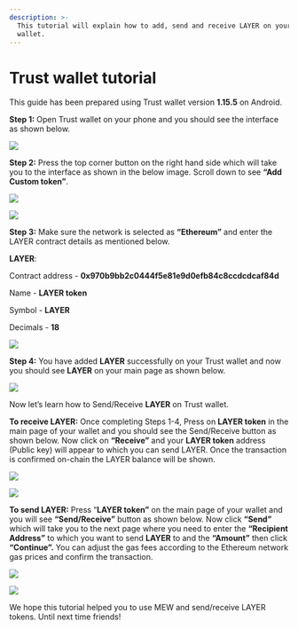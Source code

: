 ```yaml
---
description: >-
  This tutorial will explain how to add, send and receive LAYER on your Trust
  wallet.
---
```


# Trust wallet tutorial

This guide has been prepared using Trust wallet version **1.15.5** on Android. 

**Step 1:** Open Trust wallet on your phone and you should see the interface as shown below. 

![](../.gitbook/assets/0.jpeg)

**Step 2:** Press the top corner button on the right hand side which will take you to the interface as shown in the below image. Scroll down to see **“Add Custom token”**.

![](../.gitbook/assets/2-1.jpg)

![](../.gitbook/assets/2-2.jpg)

**Step 3:** Make sure the network is selected as **“Ethereum”** and enter the LAYER contract details as mentioned below.

**LAYER**:

Contract address - **0x970b9bb2c0444f5e81e9d0efb84c8ccdcdcaf84d**

Name - **LAYER token**

Symbol - **LAYER**

Decimals - **18**

![](../.gitbook/assets/3%20%281%29.jpeg)

**Step 4:** You have added **LAYER** successfully on your Trust wallet and now you should see **LAYER** on your main page as shown below.

![](../.gitbook/assets/4-1.jpg)

Now let’s learn how to Send/Receive **LAYER** on Trust wallet.

**To receive LAYER:** Once completing Steps 1-4, Press on **LAYER token** in the main page of your wallet and you should see the Send/Receive button as shown below. Now click on **“Receive”** and your **LAYER token** address \(Public key\) will appear to which you can send LAYER. Once the transaction is confirmed on-chain the LAYER balance will be shown.

![](../.gitbook/assets/5-1.jpg)

![](../.gitbook/assets/5-2.jpg)

**To send LAYER:** Press “**LAYER token”** on the main page of your wallet and you will see **“Send/Receive”** button as shown below. Now click **“Send”** which will take you to the next page where you need to enter the **“Recipient Address”** to which you want to send **LAYER** to and the **“Amount”** then click **“Continue”.** You can adjust the gas fees according to the Ethereum network gas prices and confirm the transaction.

![](../.gitbook/assets/6-1.jpg)

![](../.gitbook/assets/6-2.jpg)

We hope this tutorial helped you to use MEW and send/receive LAYER tokens. Until next time friends!

